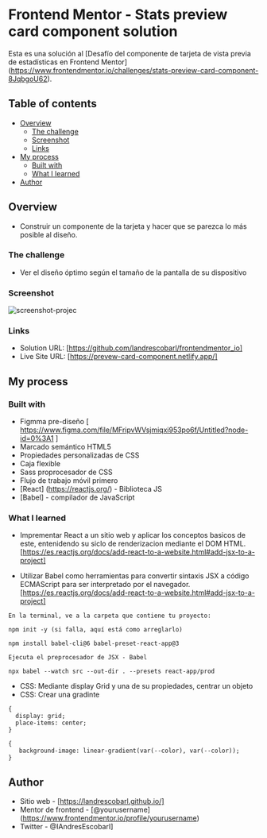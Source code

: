 # Frontend Mentor - Stats preview card component solution

Esta es una solución al [Desafío del componente de tarjeta de vista previa de estadísticas en Frontend Mentor] (https://www.frontendmentor.io/challenges/stats-preview-card-component-8JqbgoU62). 

## Table of contents

- [Overview](#overview)
  - [The challenge](#the-challenge)
  - [Screenshot](#screenshot)
  - [Links](#links)
- [My process](#my-process)
  - [Built with](#built-with)
  - [What I learned](#what-i-learned)
- [Author](#author)


## Overview

  - Construir un componente de la tarjeta y hacer que se parezca lo más posible al diseño.

### The challenge

- Ver el diseño óptimo según el tamaño de la pantalla de su dispositivo

### Screenshot

![screenshot-projec](./screenshot.jpg)

### Links

- Solution URL:  [https://github.com/landrescobarl/frontendmentor_io]
- Live Site URL: [https://prevew-card-component.netlify.app/]

## My process

### Built with

- Figmma pre-diseño [ https://www.figma.com/file/MFripvWVsjmiqxi953po6f/Untitled?node-id=0%3A1 ]
- Marcado semántico HTML5
- Propiedades personalizadas de CSS
- Caja flexible
- Sass proprocesador de CSS
- Flujo de trabajo móvil primero
- [React] (https://reactjs.org/) - Biblioteca JS
- [Babel] - compilador de JavaScript


### What I learned

- Imprementar React a un sitio web y aplicar los conceptos basicos de este, entenidendo su siclo de renderizacion mediante el DOM HTML.
[https://es.reactjs.org/docs/add-react-to-a-website.html#add-jsx-to-a-project]


- Utilizar Babel como herramientas para convertir sintaxis JSX a código ECMAScript para ser interpretado por el navegador.
[https://es.reactjs.org/docs/add-react-to-a-website.html#add-jsx-to-a-project]

```
En la terminal, ve a la carpeta que contiene tu proyecto:

npm init -y (si falla, aquí está como arreglarlo)

npm install babel-cli@6 babel-preset-react-app@3

Ejecuta el preprocesador de JSX - Babel

npx babel --watch src --out-dir . --presets react-app/prod

```

- CSS: Mediante display Grid y una de su propiedades, centrar un objeto
- CSS: Crear una gradinte 

```
{
  display: grid;
  place-items: center;
}

{
   background-image: linear-gradient(var(--color), var(--color));
}

```

## Author

- Sitio web - [https://landrescobarl.github.io/] 
- Mentor de frontend - [@yourusername] (https://www.frontendmentor.io/profile/yourusername)
- Twitter - @IAndresEscobarI] 
